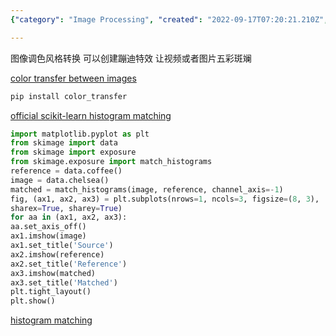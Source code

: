 ```yaml
---
{"category": "Image Processing", "created": "2022-09-17T07:20:21.210Z", "date": "2022-09-17 07:20:21", "description": "This text explains a method for color transfer between images, specifically using histogram-based style transfer to create vibrant effects in videos or pictures. It provides installation instructions and example Python code for image color matching using histogram matching.", "modified": "2022-09-17T07:28:17.780Z", "tags": ["color transfer", "image manipulation", "histogram-based style transfer", "video effects", "picture enhancement", "Python code", "image color matching"], "title": "color transfer between images, histogram based style transfer"}

---
```


图像调色风格转换 可以创建蹦迪特效 让视频或者图片五彩斑斓

[color transfer between images](https://github.com/jrosebr1/color_transfer)
```bash
pip install color_transfer

```

[official scikit-learn histogram matching](https://scikit-image.org/docs/dev/auto_examples/color_exposure/plot_histogram_matching.html)
```python
import matplotlib.pyplot as plt
from skimage import data
from skimage import exposure
from skimage.exposure import match_histograms
reference = data.coffee()
image = data.chelsea()
matched = match_histograms(image, reference, channel_axis=-1)
fig, (ax1, ax2, ax3) = plt.subplots(nrows=1, ncols=3, figsize=(8, 3),
sharex=True, sharey=True)
for aa in (ax1, ax2, ax3):
aa.set_axis_off()
ax1.imshow(image)
ax1.set_title('Source')
ax2.imshow(reference)
ax2.set_title('Reference')
ax3.imshow(matched)
ax3.set_title('Matched')
plt.tight_layout()
plt.show()

```

[histogram matching](https://pyimagesearch.com/2021/02/08/histogram-matching-with-opencv-scikit-image-and-python/)
